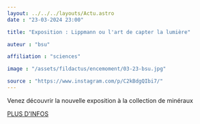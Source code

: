 ```yaml
---
layout: ../../../layouts/Actu.astro
date : "23-03-2024 23:00"

title: "Exposition : Lippmann ou l'art de capter la lumière"

auteur : "bsu"

affiliation : "sciences"

image : "/assets/fildactus/encemoment/03-23-bsu.jpg"

source : "https://www.instagram.com/p/C2kBdgQIbi7/"
---
```


Venez découvrir la nouvelle exposition à la collection de minéraux

[PLUS D'INFOS](https://www.sorbonne-universite.fr/evenements/lippmann-ou-lart-de-geler-la-lumiere)
